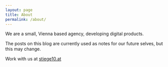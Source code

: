 ```yaml
---
layout: page
title: About
permalink: /about/
---
```


We are a small, Vienna based agency, developing digital products.

The posts on this blog are currently used as notes for our future selves, but this may change.

Work with us at [stiege10.at](https://stiege10.at)